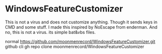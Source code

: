 # WindowsFeatureCustomizer
This is not a virus and does not customize anything. Though it sends keys in CMD and some stuff. I made this inspired by NoEscape from enderman. And no, this is not a virus. its simple bat&amp;vbs files.

normal
https://github.com/moonmenrecord/WindowsFeatureCustomizer.git
github cli
gh repo clone moonmenrecord/WindowsFeatureCustomizer
